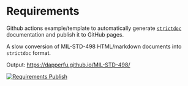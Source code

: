 # Requirements

Github actions example/template to automatically generate [`strictdoc`](https://github.com/strictdoc-project/strictdoc) documentation and publish it to GitHub pages.

A slow conversion of MIL-STD-498 HTML/markdown documents into ```strictdoc``` format.

Output: https://dapperfu.github.io/MIL-STD-498/

[![Requirements Publish](https://github.com/dapperfu/MIL-STD-498/actions/workflows/publish.yml/badge.svg)](https://github.com/dapperfu/MIL-STD-498/actions/workflows/publish.yml)
